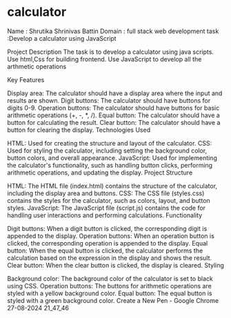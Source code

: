 # calculator
Name : Shrutika Shrinivas Battin
Domain : full stack web development
task :Develop a calculator using JavaScript

Project Description
The task is to develop a calculator using java scripts. Use html,Css for building frontend. Use JavaScript to develop all the arthmetic operations

Key Features

Display area: The calculator should have a display area where the input and results are shown.
Digit buttons: The calculator should have buttons for digits 0-9.
Operation buttons: The calculator should have buttons for basic arithmetic operations (+, -, *, /).
Equal button: The calculator should have a button for calculating the result.
Clear button: The calculator should have a button for clearing the display.
Technologies Used

HTML: Used for creating the structure and layout of the calculator.
CSS: Used for styling the calculator, including setting the background color, button colors, and overall appearance.
JavaScript: Used for implementing the calculator's functionality, such as handling button clicks, performing arithmetic operations, and updating the display.
Project Structure

HTML: The HTML file (index.html) contains the structure of the calculator, including the display area and buttons.
CSS: The CSS file (styles.css) contains the styles for the calculator, such as colors, layout, and button styles.
JavaScript: The JavaScript file (script.js) contains the code for handling user interactions and performing calculations.
Functionality

Digit buttons: When a digit button is clicked, the corresponding digit is appended to the display.
Operation buttons: When an operation button is clicked, the corresponding operation is appended to the display.
Equal button: When the equal button is clicked, the calculator performs the calculation based on the expression in the display and shows the result.
Clear button: When the clear button is clicked, the display is cleared.
Styling

Background color: The background color of the calculator is set to black using CSS.
Operation buttons: The buttons for arithmetic operations are styled with a yellow background color.
Equal button: The equal button is styled with a green background color.
Create a New Pen - Google Chrome 27-08-2024 21_47_46
